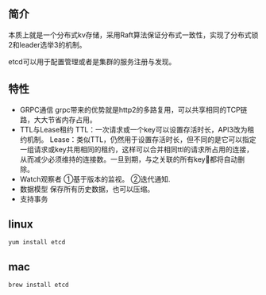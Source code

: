 ## 简介

本质上就是一个分布式kv存储，采用Raft算法保证分布式一致性，实现了分布式锁2和leader选举3的机制。

etcd可以用于配置管理或者是集群的服务注册与发现。

## 特性

- GRPC通信 grpc带来的优势就是http2的多路复用，可以共享相同的TCP链路，大大节省内存占用。
- TTL与Lease租约 TTL：一次请求或一个key可以设置存活时长，API3改为租约机制。
Lease：类似TTL，仍然用于设置存活时长，但不同的是它可以指定一组请求或key共用相同的租约，这样可以合并相同ttl的请求所占用的连接，从而减少必须维持的连接数。一旦到期，与之关联的所有key都将自动删除。
- Watch观察者 ①基于版本的监视。 ②迭代通知.
- 数据模型 保存所有历史数据，也可以压缩。
- 支持事务

## linux

~~~
yum install etcd
~~~

## mac

~~~
brew install etcd
~~~